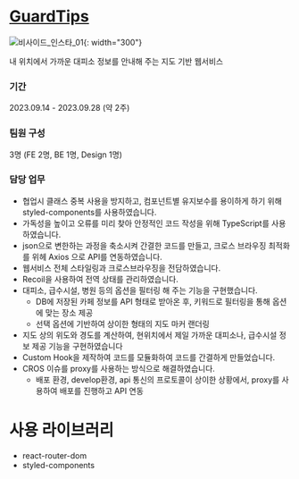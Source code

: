# [GuardTips](https://guard-tips.vercel.app/)
![비사이드_인스타_01](https://github.com/HamsterStudent/GuardTips/assets/60914441/b8a3e94e-551b-4034-be10-0933d6bc56e7){: width="300"}

내 위치에서 가까운 대피소 정보를 안내해 주는 지도 기반 웹서비스

### 기간
2023.09.14 - 2023.09.28 (약 2주)

### 팀원 구성
3명 (FE 2명, BE 1명, Design 1명)

### 담당 업무
- 협업시 클래스 중복 사용을 방지하고, 컴포넌트별 유지보수를 용이하게 하기 위해 styled-components를 사용하였습니다.
- 가독성을 높이고 오류를 미리 찾아 안정적인 코드 작성을 위해 TypeScript를 사용하였습니다.
- json으로 변한하는 과정을 축소시켜 간결한 코드를 만들고, 크로스 브라우징 최적화를 위헤 Axios 으로 API를 연동하였습니다.
- 웹서비스 전체 스타일링과 크로스브라우징을 전담하였습니다.
- Recoil을 사용하여 전역 상태를 관리하였습니다.
- 대피소, 급수시설, 병원 등의 옵션을 필터링 해 주는 기능을 구현했습니다.
  - DB에 저장된 카페 정보를 API 형태로 받아온 후, 키워드로 필터링을 통해 옵션에 맞는 장소 제공
  - 선택 옵션에 기반하여 상이한 형태의 지도 마커 랜더링
- 지도 상의 위도와 경도를 계산하여, 현위치에서 제일 가까운 대피소나, 급수시설 정보 제공 기능을 구현하였습니다
- Custom Hook을 제작하여 코드를 모듈화하여 코드를 간결하게 만들었습니다.
- CROS 이슈를 proxy를 사용하는 방식으로 해결하였습니다.
  - 배포 환경, develop환경, api 통신의 프로토콜이 상이한 상황에서, proxy를 사용하여 배포를 진행하고 API 연동

# 사용 라이브러리
- react-router-dom
- styled-components
